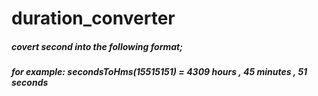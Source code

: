 # duration_converter
##### covert second into the following format;
##### for example: secondsToHms(15515151) = 4309 hours , 45 minutes , 51 seconds
